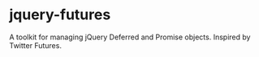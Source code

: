 jquery-futures
==============

A toolkit for managing jQuery Deferred and Promise objects. Inspired by Twitter Futures.
